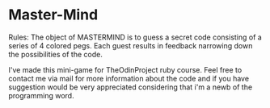 # Master-Mind

Rules: The object of MASTERMIND is to guess a secret code consisting of a series of 4
colored pegs. Each guest results in feedback narrowing down the possibilities of the
code.

I've made this mini-game for TheOdinProject ruby course.
Feel free to contact me via mail for more information about the code and if you have suggestion would be very appreciated considering that i'm a newb of the programming word.